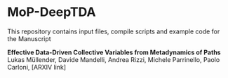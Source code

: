 # MoP-DeepTDA
This repository contains input files, compile scripts and example code for the Manuscript

**Effective Data-Driven Collective Variables from Metadynamics of Paths**
Lukas Müllender, Davide Mandelli, Andrea Rizzi, Michele Parrinello, Paolo Carloni,
[ARXIV link]
